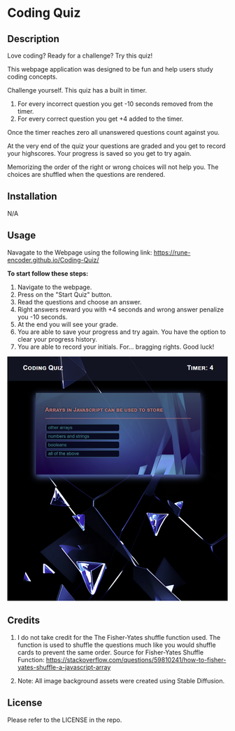 # Coding Quiz

## Description

Love coding? Ready for a challenge? Try this quiz!

This webpage application was designed to be fun and help users study coding concepts.

Challenge yourself. This quiz has a built in timer. 
1. For every incorrect question you get -10 seconds removed from the timer.
2. For every correct question you get +4 added to the timer.

Once the timer reaches zero all unanswered questions count against you.


At the very end of the quiz your questions are graded and you get to record your highscores.
Your progress is saved so you get to try again.

Memorizing the order of the right or wrong choices will not help you.
The choices are shuffled when the questions are rendered.

## Installation

N/A

## Usage

Navagate to the Webpage using the following link: https://rune-encoder.github.io/Coding-Quiz/

**To start follow these steps:**

1. Navigate to the webpage.
2. Press on the "Start Quiz" button.
3. Read the questions and choose an answer.
4. Right answers reward you with +4 seconds and wrong answer penalize you -10 seconds.
5. At the end you will see your grade. 
6. You are able to save your progress and try again. You have the option to clear your progress history.
7. You are able to record your initials. For... bragging rights. Good luck!

![Screenshot of Homepage](/assets/Website%20Screenshot.png)

## Credits

1. I do not take credit for the The Fisher-Yates shuffle function used. The function is used to shuffle the questions much like you would shuffle cards to prevent the same order. 
Source for Fisher-Yates Shuffle Function: https://stackoverflow.com/questions/59810241/how-to-fisher-yates-shuffle-a-javascript-array

2. Note: All image background assets were created using Stable Diffusion.

## License

Please refer to the LICENSE in the repo.
